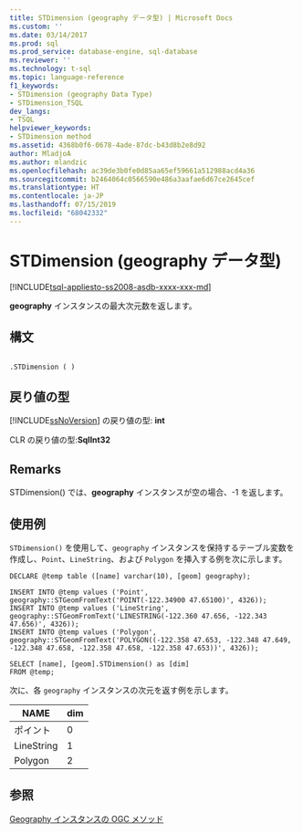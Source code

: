 ```yaml
---
title: STDimension (geography データ型) | Microsoft Docs
ms.custom: ''
ms.date: 03/14/2017
ms.prod: sql
ms.prod_service: database-engine, sql-database
ms.reviewer: ''
ms.technology: t-sql
ms.topic: language-reference
f1_keywords:
- STDimension (geography Data Type)
- STDimension_TSQL
dev_langs:
- TSQL
helpviewer_keywords:
- STDimension method
ms.assetid: 4368b0f6-0678-4ade-87dc-b43d8b2e8d92
author: MladjoA
ms.author: mlandzic
ms.openlocfilehash: ac39de3b0fe0d85aa65ef59661a512988acd4a36
ms.sourcegitcommit: b2464064c0566590e486a3aafae6d67ce2645cef
ms.translationtype: HT
ms.contentlocale: ja-JP
ms.lasthandoff: 07/15/2019
ms.locfileid: "68042332"
---
```

# <a name="stdimension-geography-data-type"></a>STDimension (geography データ型)
[!INCLUDE[tsql-appliesto-ss2008-asdb-xxxx-xxx-md](../../includes/tsql-appliesto-ss2008-asdb-xxxx-xxx-md.md)]

  **geography** インスタンスの最大次元数を返します。  
  
## <a name="syntax"></a>構文  
  
```  
  
.STDimension ( )  
```  
  
## <a name="return-types"></a>戻り値の型  
 [!INCLUDE[ssNoVersion](../../includes/ssnoversion-md.md)] の戻り値の型: **int**  
  
 CLR の戻り値の型:**SqlInt32**  
  
## <a name="remarks"></a>Remarks  
 STDimension() では、**geography** インスタンスが空の場合、-1 を返します。  
  
## <a name="examples"></a>使用例  
 `STDimension()` を使用して、`geography` インスタンスを保持するテーブル変数を作成し、`Point`、`LineString`、および `Polygon` を挿入する例を次に示します。  
  
```  
DECLARE @temp table ([name] varchar(10), [geom] geography);  
  
INSERT INTO @temp values ('Point', geography::STGeomFromText('POINT(-122.34900 47.65100)', 4326));  
INSERT INTO @temp values ('LineString', geography::STGeomFromText('LINESTRING(-122.360 47.656, -122.343 47.656)', 4326));  
INSERT INTO @temp values ('Polygon', geography::STGeomFromText('POLYGON((-122.358 47.653, -122.348 47.649, -122.348 47.658, -122.358 47.658, -122.358 47.653))', 4326));  
  
SELECT [name], [geom].STDimension() as [dim]  
FROM @temp;  
```  
  
 次に、各 `geography` インスタンスの次元を返す例を示します。  
  
|NAME|dim|  
|----------|---------|  
|ポイント|0|  
|LineString|1|  
|Polygon|2|  
  
## <a name="see-also"></a>参照  
 [Geography インスタンスの OGC メソッド](../../t-sql/spatial-geography/ogc-methods-on-geography-instances.md)  
  
  
